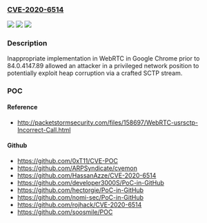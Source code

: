 ### [CVE-2020-6514](https://cve.mitre.org/cgi-bin/cvename.cgi?name=CVE-2020-6514)
![](https://img.shields.io/static/v1?label=Product&message=Chrome&color=blue)
![](https://img.shields.io/static/v1?label=Version&message=%3C%2084.0.4147.89%20&color=brighgreen)
![](https://img.shields.io/static/v1?label=Vulnerability&message=Inappropriate%20implementation&color=brighgreen)

### Description

Inappropriate implementation in WebRTC in Google Chrome prior to 84.0.4147.89 allowed an attacker in a privileged network position to potentially exploit heap corruption via a crafted SCTP stream.

### POC

#### Reference
- http://packetstormsecurity.com/files/158697/WebRTC-usrsctp-Incorrect-Call.html

#### Github
- https://github.com/0xT11/CVE-POC
- https://github.com/ARPSyndicate/cvemon
- https://github.com/HassanAzze/CVE-2020-6514
- https://github.com/developer3000S/PoC-in-GitHub
- https://github.com/hectorgie/PoC-in-GitHub
- https://github.com/nomi-sec/PoC-in-GitHub
- https://github.com/rojhack/CVE-2020-6514
- https://github.com/soosmile/POC

